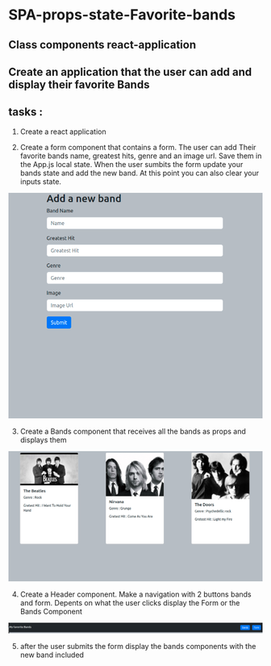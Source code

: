 # SPA-props-state-Favorite-bands


## Class components react-application 

## Create an application that the user can add and display their favorite Bands


## tasks : 
   1. Create a react application

   2. Create a form component that contains a form. The user can add Their favorite bands name, greatest hits, genre and an image url.
   Save them in the App.js local state. 
   When the user sumbits the form update your bands state and add the new band. At this point you can also clear your inputs state.

![form](./mockups/form.png)



   3. Create a Bands component that receives all the bands as props and displays them

![bands component](./mockups/bands.png)

   4. Create a Header component. Make a navigation with 2 buttons bands and form.
    Depents on what the user clicks display the Form or the Bands Component

 ![navigation](./mockups/nav.png)


   5. after the user submits the form display the bands components with the new band included





